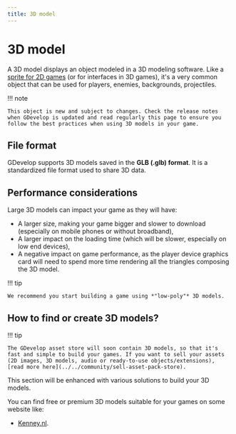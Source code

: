 ```yaml
---
title: 3D model
---
```

# 3D model

A 3D model displays an object modeled in a 3D modeling software. Like a [sprite for 2D games](../sprite.md) (or for interfaces in 3D games), it's a very common object that can be used for players, enemies, backgrounds, projectiles.

!!! note

    This object is new and subject to changes. Check the release notes when GDevelop is updated and read regularly this page to ensure you follow the best practices when using 3D models in your game.

## File format

GDevelop supports 3D models saved in the **GLB (.glb) format**. It is a standardized file format used to share 3D data.

## Performance considerations

Large 3D models can impact your game as they will have:

- A larger size, making your game bigger and slower to download (especially on mobile phones or without broadband),
- A larger impact on the loading time (which will be slower, especially on low end devices),
- A negative impact on game performance, as the player device graphics card will need to spend more time rendering all the triangles composing the 3D model.

!!! tip

    We recommend you start building a game using *"low-poly"* 3D models.
    
## How to find or create 3D models?

!!! tip

    The GDevelop asset store will soon contain 3D models, so that it's fast and simple to build your games. If you want to sell your assets (2D images, 3D models, audio or ready-to-use objects/extensions), [read more here](../../community/sell-asset-pack-store).

This section will be enhanced with various solutions to build your 3D models.

You can find free or premium 3D models suitable for your games on some website like:

- [Kenney.nl](https://www.kenney.nl/assets/category:3D).

